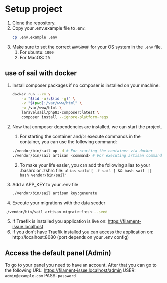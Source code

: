 # Setup project

1. Clone the repository.
2. Copy your .env.example file to .env.
    ```bash 
    cp .env.example .env
    ```
3. Make sure to set the correct `WWWGROUP` for your OS system in the `.env` file.
    1. For ubuntu: `1000`
    2. For MacOS: `20`

## use of sail with docker
1. Install composer packages if no composer is installed on your machine:
    ```bash
    docker run --rm \
        -u "$(id -u):$(id -g)" \
        -v "$(pwd):/var/www/html" \
        -w /var/www/html \
        laravelsail/php83-composer:latest \
        composer install --ignore-platform-reqs
    ```
2. Now that composer dependencies are installed, we can start the project.
    1. For starting the container and/or execute commands in the container, you can use the following command:
    ```bash
    ./vendor/bin/sail up -d # For starting the container via docker
    ./vendor/bin/sail artisan <command> # For executing artisan commands in the container
    ```
    2. To make your life easier, you can add the following alias to your .bashrc or .zshrc file:
       ```alias sail='[ -f sail ] && bash sail || bash vendor/bin/sail'```

3. Add a APP_KEY to your .env file
    ```bash
    ./vendor/bin/sail artisan key:generate
    ```

4. Execute your migrations with the data seeder
```bash
./vendor/bin/sail artisan migrate:fresh --seed
```

5. If Traefik is installed you application is live on: https://filament-issue.localhost
6. If you don't have Traefik installed you can access the application on: http://localhost:8080 (port depends on your .env config)

## Access the default panel (Admin)

To go to your panel you need to have an account. After that you can go to the following
URL: https://filament-issue.localhost/admin
USER: `admin@example.com`
PASS: `password`

